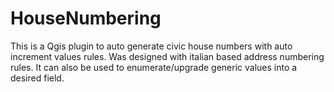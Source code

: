 # HouseNumbering
This is a Qgis plugin to auto generate civic house numbers with auto increment values rules.
Was designed with italian based address numbering rules.
It can also  be used to enumerate/upgrade generic values into a desired field.
